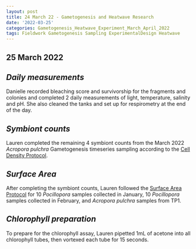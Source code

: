 ```yaml
---
layout: post
title: 24 March 22 - Gametogenesis and Heatwave Research
date: '2022-03-25'
categories: Gametogenesis_Heatwave_Experiment_March_April_2022
tags: Fieldwork Gametogenesis Sampling ExperimentalDesign Heatwave
---
```


## 25 March 2022

## *Daily measurements*

Danielle recorded bleaching score and survivorship for the fragments and colonies  and completed 2 daily measurements of light, temperature, salinity and pH. She also cleaned the tanks and set up for respirometry at the end of the day.

## *Symbiont counts*

Lauren completed the remaining 4 symbiont counts from the March 2022 *Acropora pulchra* Gametogenesis timeseries sampling according to the [Cell Density Protocol](https://github.com/daniellembecker/Gametogenesis/blob/main/protocols/2020-01-07-Cell-Density-Protocol.md).

## *Surface Area*

After completing the symbiont counts, Lauren followed the [Surface Area Protocol](https://github.com/daniellembecker/Gametogenesis/blob/main/protocols/2021-02-17-Surface-Area-Protocol.md) for 10 *Pocillopora* samples collected in January, 10 *Pocillopora* samples collected in February, and *Acropora pulchra* samples from TP1.

## *Chlorophyll preparation*

To prepare for the chlorophyll assay, Lauren pipetted 1mL of acetone into all chlorophyll tubes, then vortexed each tube for 15 seconds.
